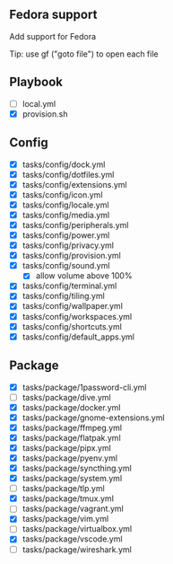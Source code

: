 ## Fedora support
Add support for Fedora

Tip: use gf ("goto file") to open each file

## Playbook
- [ ] local.yml
- [x] provision.sh

## Config
- [x] tasks/config/dock.yml
- [x] tasks/config/dotfiles.yml
- [x] tasks/config/extensions.yml
- [x] tasks/config/icon.yml
- [x] tasks/config/locale.yml
- [x] tasks/config/media.yml
- [x] tasks/config/peripherals.yml
- [x] tasks/config/power.yml
- [x] tasks/config/privacy.yml
- [x] tasks/config/provision.yml
- [x] tasks/config/sound.yml
    - [x] allow volume above 100%
- [x] tasks/config/terminal.yml
- [x] tasks/config/tiling.yml
- [x] tasks/config/wallpaper.yml
- [x] tasks/config/workspaces.yml
- [x] tasks/config/shortcuts.yml
- [x] tasks/config/default_apps.yml

## Package
- [x] tasks/package/1password-cli.yml
- [ ] tasks/package/dive.yml
- [x] tasks/package/docker.yml
- [x] tasks/package/gnome-extensions.yml
- [x] tasks/package/ffmpeg.yml
- [x] tasks/package/flatpak.yml
- [x] tasks/package/pipx.yml
- [x] tasks/package/pyenv.yml
- [x] tasks/package/syncthing.yml
- [x] tasks/package/system.yml
- [ ] tasks/package/tlp.yml
- [x] tasks/package/tmux.yml
- [ ] tasks/package/vagrant.yml
- [x] tasks/package/vim.yml
- [ ] tasks/package/virtualbox.yml
- [x] tasks/package/vscode.yml
- [ ] tasks/package/wireshark.yml
